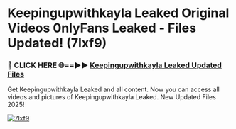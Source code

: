 # Keepingupwithkayla Leaked Original Videos 0nlyFans Leaked - Files Updated! (7lxf9)

<h3>🔴 CLICK HERE 🌐==►► <a href="https://tinyurl.com/x26r9saj" rel="nofollow">Keepingupwithkayla Leaked Updated Files</a></h3>

Get Keepingupwithkayla Leaked and all content. Now you can access all videos and pictures of Keepingupwithkayla Leaked. New Updated Files 2025!

[![7lxf9](https://i.imgur.com/LkgZPqh.gif)](https://tinyurl.com/x26r9saj)
